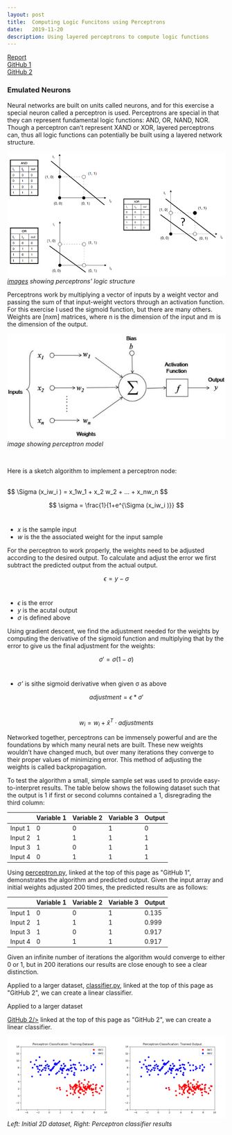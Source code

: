 ```yaml
---
layout: post
title:  Computing Logic Funcitons using Perceptrons
date:   2019-11-20
description: Using layered perceptrons to compute logic functions
---
```

<p>
  <a href=""></a><div class=""></div>
  <a href="https://github.com/alexanderhay2020/alexanderhay2020.github.io/blob/master/assets/pdf/perceptron.pdf"><div class="color-button">Report</div></a>
  <a href="https://github.com/alexanderhay2020/alexanderhay2020.github.io/blob/master/assets/py/perceptron.py"><div class="color-button">GitHub 1</div></a>
  <a href="https://github.com/alexanderhay2020/alexanderhay2020.github.io/blob/master/assets/py/classifier.py"><div class="color-button">GitHub 2</div></a>
</p>

### Emulated Neurons
Neural networks are built on units called neurons, and for this exercise a special neuron called a perceptron is used.
Perceptrons are special in that they can represent fundamental logic functions: AND, OR, NAND, NOR. Though
a perceptron can’t represent XAND or XOR, layered perceptrons can, thus all logic functions can potentially be
built using a layered network structure.

<p>
    <img src="/assets/img/nn_01.png" width="511" height="286" alt/>
    <br>
    <a href="https://medium.com/@lucaspereira0612/solving-xor-with-a-single-perceptron-34539f395182"><em>images</em></a><em> showing perceptrons' logic structure</em>
</p>

Perceptrons work by multiplying a vector of inputs by a weight vector and passing the sum of that input-weight vectors through an activation function. For this exercise I used the sigmoid function, but there are many others. Weights are [nxm] matrices, where n is the dimension of the input and m is the dimension of the output.
<p>
    <img src="/assets/img/nn_02.png" alt/>
    <br>
    <!-- <a href="https://missinglink.ai/guides/neural-network-concepts/neural-network-bias-bias-neuron-overfitting-underfitting/"><em>image</em></a> -->
    <em> image showing perceptron model</em>
</p>

<br>

Here is a sketch algorithm to implement a perceptron node:

<br>
$$
\Sigma (x_iw_i ) = x_1w_1 + x_2 w_2 + ... + x_nw_n
$$

$$
\sigma = \frac{1}{1+e^{\Sigma (x_iw_i )}}
$$
<br>

* *x* is the sample input
* *w* is the the associated weight for the input sample

For the perceptron to work properly, the weights need to be adjusted according to the desired output. To calculate and adjust the error we first subtract the predicted output from the actual output.

$$
\epsilon=y-\sigma
$$
<br>

* *ϵ* is the error
* *y* is the acutal output
* *σ* is defined above

Using gradient descent, we find the adjustment needed for the weights by computing the derivative of the sigmoid function and multiplying that by the error to give us the final adjustment for the weights:

$$
\sigma' = \sigma (1- \sigma)
$$
<br>

* *σ'* is sithe sigmoid derivative when given σ as above

$$
adjustment = \epsilon*\sigma'
$$
<br>

$$
w_i=w_i+ \hat{x}^T \cdot adjustments
$$

Networked together, perceptrons can be immensely powerful and are the foundations by which many neural nets are built. These new weights wouldn’t have changed much, but over many iterations they converge to their proper values of minimizing error. This method of adjusting the weights is called backpropagation.

To test the algorithm a small, simple sample set was used to provide easy-to-interpret results. The table below
shows the following dataset such that the output is 1 if first or second columns contained a 1, disregrading the third column:

|         | Variable 1 | Variable 2 | Variable 3 | Output |
|---------|------------|------------|------------|--------|
| Input 1 | 0          | 0          | 1          | 0      |
| Input 2 | 1          | 1          | 1          | 1      |
| Input 3 | 1          | 0          | 1          | 1      |
| Input 4 | 0          | 1          | 1          | 1      |

Using [perceptron.py](https://github.com/alexanderhay2020/alexanderhay2020.github.io/blob/master/assets/py/perceptron.py), linked at the top of this page as "GitHub 1", demonstrates the algorithm and predicted output. Given the input array and initial weights adjusted
200​ times, the predicted results are as follows:

|         | Variable 1 | Variable 2 | Variable 3 | Output |
|---------|------------|------------|------------|--------|
| Input 1 | 0          | 0          | 1          | 0.135  |
| Input 2 | 1          | 1          | 1          | 0.999  |
| Input 3 | 1          | 0          | 1          | 0.917  |
| Input 4 | 0          | 1          | 1          | 0.917  |

Given an infinite number of iterations the algorithm would converge to either 0 or 1, but in 200 iterations our results are close enough to see a clear distinction.

Applied to a larger dataset, [classifier.py](https://github.com/alexanderhay2020/alexanderhay2020.github.io/blob/master/assets/py/classifier.py), linked at the top of this page as "GitHub 2", we can create a linear classifier.

Applied to a larger dataset <a href="https://github.com/alexanderhay2020/alexanderhay2020.github.io/blob/master/assets/py/classifier.py"><div class="color-button">GitHub 2/></a> linked at the top of this page as "GitHub 2", we can create a linear classifier.

<p>
    <img src="/assets/img/Figure_2-1.png" width="50%;" height="50%;" alt/><img src="/assets/img/Figure_2-2.png" width="50%;" height="50%;" alt/>
    <br>
    <em>Left: Initial 2D dataset, Right: Perceptron classifier results</em>
</p>
